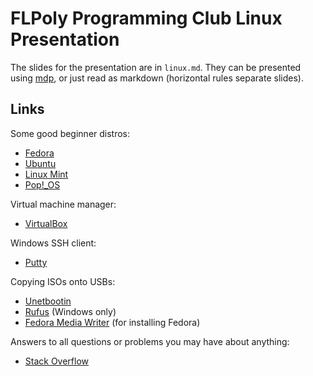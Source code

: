 # FLPoly Programming Club Linux Presentation

The slides for the presentation are in `linux.md`. They can be presented using
[mdp](https://github.com/visit1985/mdp), or just read as markdown (horizontal
rules separate slides).

## Links

Some good beginner distros:
- [Fedora](https://getfedora.org)
- [Ubuntu](https://ubuntu.com)
- [Linux Mint](https://linuxmint.com)
- [Pop!_OS](https://system76.com/pop)

Virtual machine manager:
- [VirtualBox](https://www.virtualbox.org)

Windows SSH client:
- [Putty](https://putty.org)

Copying ISOs onto USBs:
- [Unetbootin](https://unetbootin.github.io/)
- [Rufus](https://rufus.ie/) (Windows only)
- [Fedora Media Writer](https://getfedora.org/en/workstation/download) (for
  installing Fedora)

Answers to all questions or problems you may have about anything:
- [Stack Overflow](https://stackoverflow.com)
